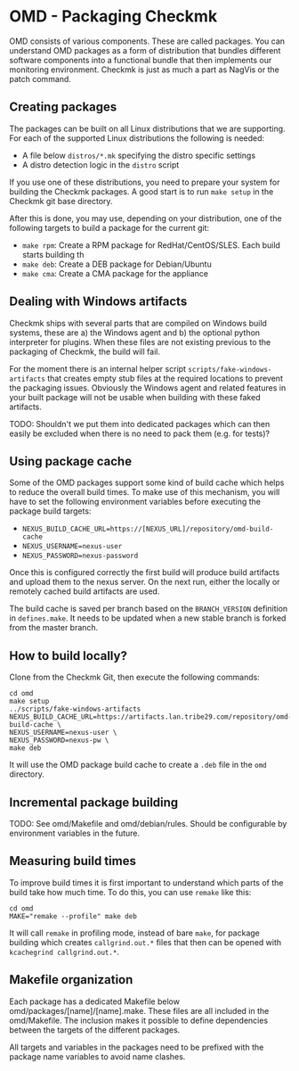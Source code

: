 # OMD - Packaging Checkmk

OMD consists of various components. These are called packages. You can
understand OMD packages as a form of distribution that bundles different
software components into a functional bundle that then implements our monitoring
environment. Checkmk is just as much a part as NagVis or the patch command.

## Creating packages

The packages can be built on all Linux distributions that we are supporting.
For each of the supported Linux distributions the following is needed:

- A file below `distros/*.mk` specifying the distro specific settings
- A distro detection logic in the `distro` script

If you use one of these distributions, you need to prepare your system for
building the Checkmk packages. A good start is to run `make setup` in the
Checkmk git base directory.

After this is done, you may use, depending on your distribution, one of the
following targets to build a package for the current git:

- `make rpm`: Create a RPM package for RedHat/CentOS/SLES. Each build starts
  building th
- `make deb`: Create a DEB package for Debian/Ubuntu
- `make cma`: Create a CMA package for the appliance

## Dealing with Windows artifacts

Checkmk ships with several parts that are compiled on Windows build systems,
these are a) the Windows agent and b) the optional python interpreter for
plugins. When these files are not existing previous to the packaging of Checkmk,
the build will fail.

For the moment there is an internal helper script
`scripts/fake-windows-artifacts` that creates empty stub files at the required
locations to prevent the packaging issues. Obviously the Windows agent and
related features in your built package will not be usable when building with
these faked artifacts.

TODO: Shouldn't we put them into dedicated packages which can then easily be
excluded when there is no need to pack them (e.g. for tests)?

## Using package cache

Some of the OMD packages support some kind of build cache which helps to reduce
the overall build times. To make use of this mechanism, you will have to set the
following environment variables before executing the package build targets:

- `NEXUS_BUILD_CACHE_URL=https://[NEXUS_URL]/repository/omd-build-cache`
- `NEXUS_USERNAME=nexus-user`
- `NEXUS_PASSWORD=nexus-password`

Once this is configured correctly the first build will produce build artifacts
and upload them to the nexus server. On the next run, either the locally or
remotely cached build artifacts are used.

The build cache is saved per branch based on the `BRANCH_VERSION` definition in
`defines.make`. It needs to be updated when a new stable branch is forked from
the master branch.

## How to build locally?

Clone from the Checkmk Git, then execute the following commands:

```
cd omd
make setup
../scripts/fake-windows-artifacts
NEXUS_BUILD_CACHE_URL=https://artifacts.lan.tribe29.com/repository/omd-build-cache \
NEXUS_USERNAME=nexus-user \
NEXUS_PASSWORD=nexus-pw \
make deb
```

It will use the OMD package build cache to create a `.deb` file in the `omd`
directory.

## Incremental package building

TODO: See omd/Makefile and omd/debian/rules. Should be configurable by
environment variables in the future.

## Measuring build times

To improve build times it is first important to understand which parts of the
build take how much time. To do this, you can use `remake` like this:

```
cd omd
MAKE="remake --profile" make deb
```

It will call `remake` in profiling mode, instead of bare `make`, for package
building which creates `callgrind.out.*` files that then can be opened with
`kcachegrind callgrind.out.*`.

## Makefile organization

Each package has a dedicated Makefile below omd/packages/[name]/[name].make.
These files are all included in the omd/Makefile. The inclusion makes it
possible to define dependencies between the targets of the different packages.

All targets and variables in the packages need to be prefixed with the package
name variables to avoid name clashes.
